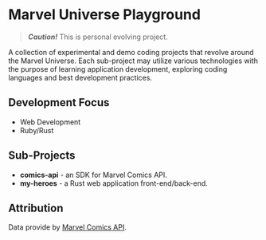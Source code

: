 # Marvel Universe Playground

> **_Caution!_** This is personal evolving project.

A collection of experimental and demo coding projects that revolve around the
Marvel Universe. Each sub-project may utilize various technologies with the
purpose of learning application development, exploring coding languages and
best development practices.

## Development Focus

* Web Development
* Ruby/Rust

## Sub-Projects

* **comics-api** - an SDK for Marvel Comics API.
* **my-heroes** - a Rust web application front-end/back-end.

## Attribution

Data provide by [Marvel Comics API](https://developer.marvel.com/).